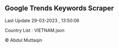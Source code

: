

## Google Trends Keywords Scraper 
 
Last Update 29-03-2023 , 13:50:06

Country List :
VIETNAM.json



© Abdul Muttaqin 
